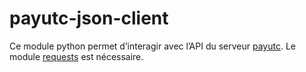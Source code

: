 
payutc-json-client
==================

Ce module python permet d’interagir avec l’API du serveur [payutc](https://github.com/payutc/server).
Le module [requests](http://www.python-requests.org) est nécessaire.
